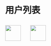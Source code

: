 # 用户列表
<div style="display: flex;margin-top: 30px">
<div>
<a href="http://www.qingniaoiiot.com/">
<img src="/users/qingniaoiiot.png" style="height: 50px"/>
</a>
</div>
<div style="margin-left: 30px">
<a href="https://www.asiainfo-sec.com/">
<img src="/users/asiainfo-sec.png" style="height: 50px"/>
</a>
</div>
</div>
